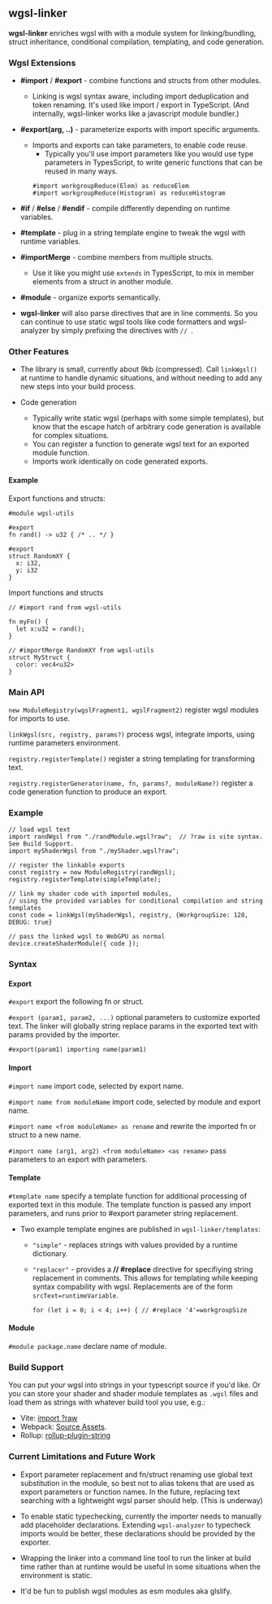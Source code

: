 ## wgsl-linker

**wgsl-linker** enriches wgsl with with a module system for linking/bundling, 
struct inheritance, conditional compilation, templating, and code generation.

### Wgsl Extensions 

- **#import** / **#export** - combine functions and structs from other modules.
  * Linking is wgsl syntax aware, including import deduplication and token renaming. 
  It's used like import / export in TypeScript.
  (And internally, wgsl-linker works like a javascript module bundler.)

- **#export(arg, ..)** - parameterize exports with import specific arguments.
  - Imports and exports can take parameters, to enable code reuse.
    * Typically you'll use import parameters like you would use type parameters 
      in TypesScript, to write generic functions that can be reused in many ways.
    ```
    #import workgroupReduce(Elem) as reduceElem
    #import workgroupReduce(Histogram) as reduceHistogram
    ```

- **#if** / **#else** / **#endif** - compile differently depending on runtime variables.

- **#template**  - plug in a string template engine to tweak the wgsl with runtime variables.

- **#importMerge** - combine members from multiple structs.
  * Use it like you might use `extends` in TypesScript, to mix in member elements from
  a struct in another module.

- **#module** - organize exports semantically.

- **wgsl-linker** will also parse directives that are in line comments. 
So you can continue to use static wgsl tools like code formatters and wgsl-analyzer 
by simply prefixing the directives with `// `.

### Other Features
- The library is small, currently about 9kb (compressed). 
Call `linkWgsl()` at runtime to handle dynamic situations, 
and without needing to add any new steps into your build process.

- Code generation 
  * Typically write static wgsl (perhaps with some simple templates), but
  know that the escape hatch of arbitrary code generation is available for complex situations. 
  * You can register a function to generate wgsl text for an exported module function. 
  * Imports work identically on code generated exports.
  

#### Example

Export functions and structs:

```
#module wgsl-utils

#export
fn rand() -> u32 { /* .. */ }

#export 
struct RandomXY {
  x: i32,
  y: i32
}

```

Import functions and structs

```
// #import rand from wgsl-utils

fn myFn() {
  let x:u32 = rand();
}

// #importMerge RandomXY from wgsl-utils
struct MyStruct {
  color: vec4<u32>
}

```


### Main API

`new ModuleRegistry(wgslFragment1, wgslFragment2)` register wgsl modules for imports to use.

`linkWgsl(src, registry, params?)` process wgsl, integrate imports, using runtime parameters environment.

`registry.registerTemplate()` register a string templating for transforming text.

`registry.registerGenerator(name, fn, params?, moduleName?)` register a code generation function to produce an export.

### Example

```
// load wgsl text
import randWgsl from "./randModule.wgsl?raw";  // ?raw is vite syntax. See Build Support.
import myShaderWgsl from "./myShader.wgsl?raw";

// register the linkable exports
const registry = new ModuleRegistry(randWgsl); 
registry.registerTemplate(simpleTemplate);

// link my shader code with imported modules, 
// using the provided variables for conditional compilation and string templates
const code = linkWgsl(myShaderWgsl, registry, {WorkgroupSize: 128, DEBUG: true}

// pass the linked wgsl to WebGPU as normal
device.createShaderModule({ code });           
```

### Syntax

#### Export

`#export` export the following fn or struct.

`#export (param1, param2, ...)` optional parameters to customize exported text.
The linker will globally string replace params in the exported text
with params provided by the importer.

`#export(param1) importing name(param1)` 

#### Import

`#import name`  import code, selected by export name.

`#import name from moduleName`  import code, selected by module and export name.

`#import name <from moduleName> as rename` and rewrite the imported fn or struct to a new name.

`#import name (arg1, arg2) <from moduleName> <as rename>` pass parameters to
an export with parameters.

#### Template
`#template name` specify a template function for additional processing
of exported text in this module.
The template function is passed any import parameters,
and runs prior to #export parameter string replacement.

- Two example template engines are published in `wgsl-linker/templates`: 
  * `"simple"` - replaces strings with values provided by a runtime dictionary. 
  * `"replacer"` - provides a **// #replace** directive for specifiying string 
  replacement in comments. 
  This allows for templating while keeping syntax compability with wgsl. 
  Replacements are of the form `srcText=runtimeVariable`.

    ```
    for (let i = 0; i < 4; i++) { // #replace '4'=workgroupSize
    ```

#### Module
`#module package.name` declare name of module.

### Build Support

You can put your wgsl into strings in your typescript source if you'd like.
Or you can store your shader and shader module templates as `.wgsl` files and load
them as strings with whatever build tool you use, e.g.:

- Vite: [import ?raw](https://vitejs.dev/guide/assets#importing-asset-as-string)
- Webpack: [Source Assets](https://webpack.js.org/guides/asset-modules/).
- Rollup: [rollup-plugin-string](https://github.com/TrySound/rollup-plugin-string)

### Current Limitations and Future Work

- Export parameter replacement and fn/struct renaming use global text substitution
  in the module, so best not to alias tokens that are used as export parameters 
  or function names. In the future, replacing text searching with a lightweight 
  wgsl parser should help. (This is underway)

- To enable static typechecking,
  currently the importer needs to manually add placeholder declarations.
  Extending `wgsl-analyzer` to typecheck imports would be better, these declarations
  should be provided by the exporter.

- Wrapping the linker into a command line tool to run the linker at build time 
rather than at runtime would be useful in some situations when the
environment is static.

- It'd be fun to publish wgsl modules as esm modules aka glslify.
